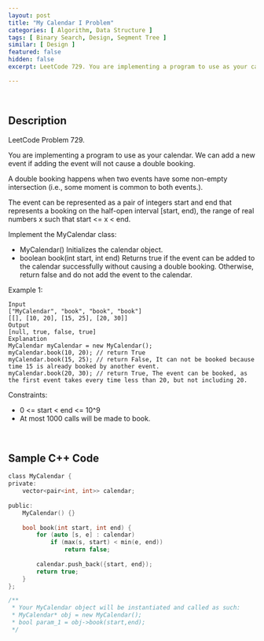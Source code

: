 ```yaml
---
layout: post
title: "My Calendar I Problem"
categories: [ Algorithm, Data Structure ]
tags: [ Binary Search, Design, Segment Tree ]
similar: [ Design ]
featured: false
hidden: false
excerpt: LeetCode 729. You are implementing a program to use as your calendar. We can add a new event if adding the event will not cause a double booking.

---
```


<br />

## Description

LeetCode Problem 729.

You are implementing a program to use as your calendar. We can add a new event if adding the event will not cause a double booking.

A double booking happens when two events have some non-empty intersection (i.e., some moment is common to both events.).

The event can be represented as a pair of integers start and end that represents a booking on the half-open interval [start, end), the range of real numbers x such that start <= x < end.

Implement the MyCalendar class:
* MyCalendar() Initializes the calendar object.
* boolean book(int start, int end) Returns true if the event can be added to the calendar successfully without causing a double booking. Otherwise, return false and do not add the event to the calendar.

Example 1:
```
Input
["MyCalendar", "book", "book", "book"]
[[], [10, 20], [15, 25], [20, 30]]
Output
[null, true, false, true]
Explanation
MyCalendar myCalendar = new MyCalendar();
myCalendar.book(10, 20); // return True
myCalendar.book(15, 25); // return False, It can not be booked because time 15 is already booked by another event.
myCalendar.book(20, 30); // return True, The event can be booked, as the first event takes every time less than 20, but not including 20.
```

Constraints:
* 0 <= start < end <= 10^9
* At most 1000 calls will be made to book.

<br />

## Sample C++ Code


```c
class MyCalendar {
private:
    vector<pair<int, int>> calendar;
    
public:
    MyCalendar() {}
    
    bool book(int start, int end) {
        for (auto [s, e] : calendar)
            if (max(s, start) < min(e, end)) 
                return false;
        
        calendar.push_back({start, end});
        return true;
    }
};

/**
 * Your MyCalendar object will be instantiated and called as such:
 * MyCalendar* obj = new MyCalendar();
 * bool param_1 = obj->book(start,end);
 */
```


